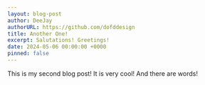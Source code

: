 ```yaml
---
layout: blog-post
author: DeeJay
authorURL: https://github.com/dofddesign
title: Another One!
excerpt: Salutations! Greetings!
date: 2024-05-06 00:00:00 +0000
pinned: false
---
```

This is my second blog post! It is very cool! And there are words!